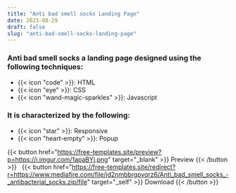 ```yaml
---
title: "Anti bad smell socks Landing Page"
date: 2023-08-29
draft: false
slug: "anti-bad-smell-socks-landing-page"
---
```

### __Anti bad smell socks__ a __landing page__ designed using the following techniques:
- {{< icon "code" >}}: HTML
- {{< icon "eye" >}}: CSS
- {{< icon "wand-magic-sparkles" >}}: Javascript  

### It is characterized by the following:
- {{< icon "star" >}}: Responsive
- {{< icon "heart-empty" >}}:  Popup

<!--adsense-->

{{< button href="https://free-templates.site/preview?p=https://i.imgur.com/1apaBYj.png" target="_blank" >}}
Preview
{{< /button >}} &nbsp; {{< button href="https://free-templates.site/redirect?r=https://www.mediafire.com/file/jd2nmbbrgpvqrz6/Anti_bad_smell_socks_-_antibacterial_socks.zip/file" target="_self" >}}
Download
{{< /button >}}